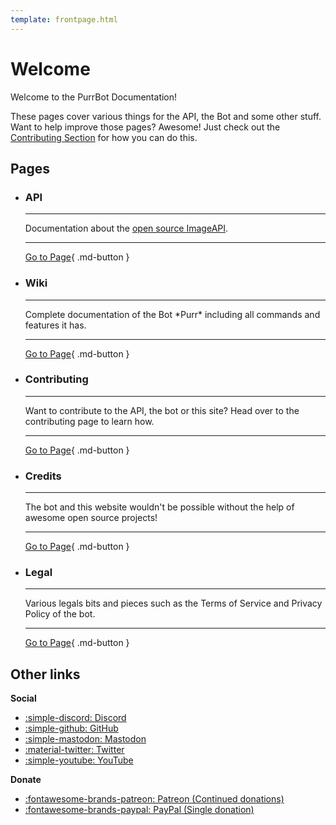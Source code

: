 ```yaml
---
template: frontpage.html
---
```


# Welcome
Welcome to the PurrBot Documentation!

These pages cover various things for the API, the Bot and some other stuff.  
Want to help improve those pages? Awesome! Just check out the [Contributing Section](#contributing) for how you can do this.

## Pages

<div class="grid cards" markdown>

-   ### API
    
    ----
    
    Documentation about the [open source ImageAPI](https://github.com/purrbot-site/ImageAPI).
    
    ----
    
    [Go to Page](api/index.md){ .md-button }

-   ### Wiki
    
    ----
    
    Complete documentation of the Bot \*Purr\* including all commands and features it has.
    
    ----
    
    [Go to Page](bot/index.md){ .md-button }

-   ### Contributing
    
    ----
    
    Want to contribute to the API, the bot or this site? Head over to the contributing page to learn how.
    
    ----
    
    [Go to Page](contribute/index.md){ .md-button }

-   ### Credits
    
    ----
    
    The bot and this website wouldn't be possible without the help of awesome open source projects!
    
    ----
    
    [Go to Page](credits/index.md){ .md-button }

-   ### Legal
    
    ----
    
    Various legals bits and pieces such as the Terms of Service and Privacy Policy of the bot.
    
    ----
    
    [Go to Page](legal/index.md){ .md-button }

</div>

## Other links
**Social**

- [:simple-discord: Discord](https://purrbot.site/discord)
- [:simple-github: GitHub](https://purrbot.site/github)
- [:simple-mastodon: Mastodon](https://purrbot.site/mastodon)
- [:material-twitter: Twitter](https://purrbot.site/twitter)
- [:simple-youtube: YouTube](https://purrbot.site/youtube)

**Donate**

- [:fontawesome-brands-patreon: Patreon (Continued donations)](https://patreon.com/andre_601)
- [:fontawesome-brands-paypal: PayPal (Single donation)](https://purrbot.site/donate)
